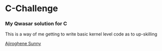 # C-Challenge

### My Qwasar solution for C

This is a way of me getting to write basic kernel level code as to up-skilling


[Ajiroghene Sunny](https://github.com/Ajioz)
